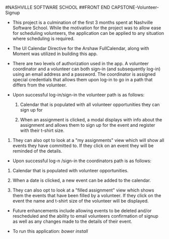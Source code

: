 #NASHVILLE SOFTWARE SCHOOL 
##FRONT END CAPSTONE-Volunteer-Signup

- This project is a culmination of the first 3 months spent at Nashville Software School.  While the motivation for the project was to allow ease for scheduling volunteers, the application can be applied to any situation where scheduling is required.

- The UI Calendar Directive for the Arshaw FullCalendar, along with Moment was utilized in building this app.

- There are two levels of authorization used in the app.  A volunteer coordinator and a volunteer can both sign-in (and subsequently log-in) using an email address and a password.  The coordinator is assigned special credentials that allows them upon log-in to go in a path that differs from the volunteer.

- Upon successful log-in/sign-in the volunteer path is as follows:

  1. Calendar that is populated with all volunteer opportunities they can sign up for

  1. When an assignment is clicked, a modal displays with info about the assignment and allows them to sign up for the event and register with their t-shirt size.

 1. They can also opt to look at a "my assignments" view which will show all events they have committed to.  If they click on an event they will be reminded  of the details.

 - Upon successful log-n /sign-in the coordinators path is as follows:

  1. Calendar that is populated with volunteer opportunities.

  1. When a date is clicked, a new event can be added to the calendar.

  1. They can also opt to look at a "filled assignment" view which shows them the events that have been filled by a volunteer.  If they click on the event the name and t-shirt size of the volunteer will be displayed.

- Future enhancements include allowing events to be deleted and/or rescheduled and the ability to email volunteers confirmation of signup as well as any changes made to the details of their event.

- To run this application:
  *bower install*


